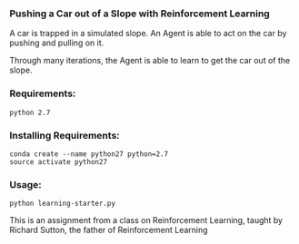 ### Pushing a Car out of a Slope with Reinforcement Learning

A car is trapped in a simulated slope. 
An Agent is able to act on the car by pushing and pulling on it.

Through many iterations, the Agent is able to learn to get the car out of the slope. 


### Requirements:
```
python 2.7
```

### Installing Requirements:
```
conda create --name python27 python=2.7
source activate python27
```

### Usage:
```
python learning-starter.py
```





This is an assignment from a class on Reinforcement Learning, taught by Richard Sutton, the father of Reinforcement Learning
